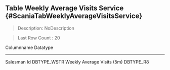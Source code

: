 Table Weekly Average Visits Service {#ScaniaTabWeeklyAverageVisitsService}
-----------------------------------

> Description: NoDescription

> Last Row Count : 20

  Columnname                   Datatype
  ---------------------------- --------------
  Salesman Id                  DBTYPE\_WSTR
  Weekly Average Visits (5m)   DBTYPE\_R8
